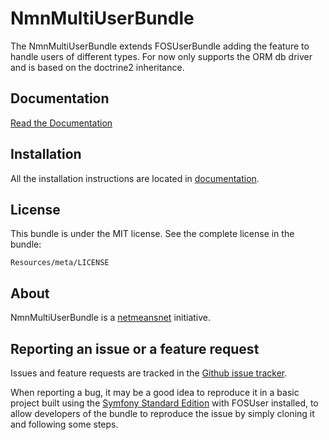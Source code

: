 NmnMultiUserBundle
=============

The NmnMultiUserBundle extends FOSUserBundle adding the feature to handle users of different types.
For now only supports the ORM db driver and is based on the doctrine2 inheritance.

Documentation
-------------

[Read the Documentation](https://github.com/netmeansnet/NmnMultiUserBundle/blob/master/Resources/doc/index.md)

Installation
------------

All the installation instructions are located in [documentation](https://github.com/netmeansnet/NmnMultiUserBundle/blob/master/Resources/doc/index.md).

License
-------

This bundle is under the MIT license. See the complete license in the bundle:

    Resources/meta/LICENSE

About
-----

NmnMultiUserBundle is a [netmeansnet](https://github.com/netmeansnet) initiative.


Reporting an issue or a feature request
---------------------------------------

Issues and feature requests are tracked in the [Github issue tracker](https://github.com/netmeansnet/NmnMultiUserBundle/issues).

When reporting a bug, it may be a good idea to reproduce it in a basic project
built using the [Symfony Standard Edition](https://github.com/symfony/symfony-standard)
with FOSUser installed, to allow developers of the bundle to reproduce the issue by simply cloning it
and following some steps.
